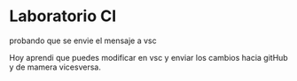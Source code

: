 # Laboratorio CI
probando que se envie el mensaje a vsc

Hoy aprendi que puedes modificar en vsc y enviar los cambios hacia gitHub 
y de mamera vicesversa.

